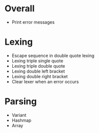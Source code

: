 # Overall

* Print error messages

# Lexing

* Escape sequence in double quote lexing
* Lexing triple single quote
* Lexing triple double quote
* Lexing double left bracket
* Lexing double right bracket
* Clear lexer when an error occurs

# Parsing

* Variant
* Hashmap
* Array
